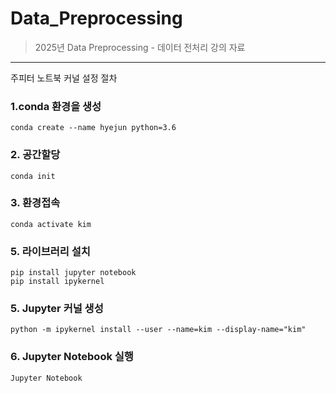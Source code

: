 # Data_Preprocessing
> 2025년 Data Preprocessing - 데이터 전처리 강의 자료
-----------
주피터 노트북 커널 설정 절차

### 1.conda 환경을 생성
```
conda create --name hyejun python=3.6
```

### 2. 공간할당
```
conda init
```

### 3. 환경접속
```
conda activate kim
```

### 5. 라이브러리 설치
```
pip install jupyter notebook
pip install ipykernel
```

### 5. Jupyter 커널 생성
```
python -m ipykernel install --user --name=kim --display-name="kim"
```

### 6. Jupyter Notebook 실행
```
Jupyter Notebook
```
